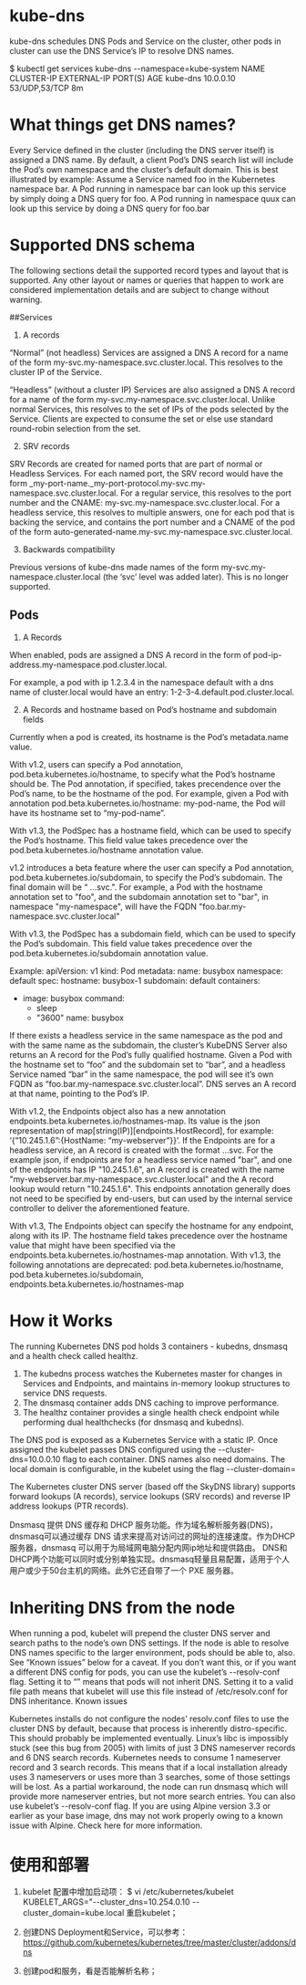 # kube-dns

kube-dns schedules DNS Pods and Service on the cluster, other pods in cluster can use the DNS Service’s IP to resolve DNS names.

$ kubectl get services kube-dns --namespace=kube-system
NAME       CLUSTER-IP   EXTERNAL-IP   PORT(S)         AGE
kube-dns   10.0.0.10    <none>        53/UDP,53/TCP   8m

# What things get DNS names?

Every Service defined in the cluster (including the DNS server itself) is assigned a DNS name. By default, a client Pod’s DNS search list will include the Pod’s own namespace 
and the cluster’s default domain. This is best illustrated by example:
Assume a Service named foo in the Kubernetes namespace bar. A Pod running in namespace bar can look up this service by simply doing a DNS query for foo. A Pod running in namespace quux can look up this service by doing a DNS query for foo.bar

# Supported DNS schema

The following sections detail the supported record types and layout that is supported. Any other layout or names or queries that happen to work are considered implementation details and are subject to change without warning.

##Services

1. A records

“Normal” (not headless) Services are assigned a DNS A record for a name of the form my-svc.my-namespace.svc.cluster.local. This resolves to the cluster IP of the Service.

“Headless” (without a cluster IP) Services are also assigned a DNS A record for a name of the form my-svc.my-namespace.svc.cluster.local. Unlike normal Services, this resolves to the set of IPs of the pods selected by the Service. 
Clients are expected to consume the set or else use standard round-robin selection from the set.

2. SRV records

SRV Records are created for named ports that are part of normal or Headless Services. For each named port, the SRV record would have the form _my-port-name._my-port-protocol.my-svc.my-namespace.svc.cluster.local. For a regular service, this resolves to the port number and the CNAME: my-svc.my-namespace.svc.cluster.local. For a headless service, this resolves to multiple answers, one for each pod that is backing the service, and contains the port number and a CNAME of the pod of the form auto-generated-name.my-svc.my-namespace.svc.cluster.local.

3. Backwards compatibility

Previous versions of kube-dns made names of the form my-svc.my-namespace.cluster.local (the ‘svc’ level was added later). This is no longer supported.

## Pods

1. A Records

When enabled, pods are assigned a DNS A record in the form of pod-ip-address.my-namespace.pod.cluster.local.

For example, a pod with ip 1.2.3.4 in the namespace default with a dns name of cluster.local would have an entry: 1-2-3-4.default.pod.cluster.local.

2. A Records and hostname based on Pod’s hostname and subdomain fields

Currently when a pod is created, its hostname is the Pod’s metadata.name value.

With v1.2, users can specify a Pod annotation, pod.beta.kubernetes.io/hostname, to specify what the Pod’s hostname should be. The Pod annotation, if specified, takes precendence over the Pod’s name, to be the hostname of the pod. 
For example, given a Pod with annotation pod.beta.kubernetes.io/hostname: my-pod-name, the Pod will have its hostname set to “my-pod-name”.

With v1.3, the PodSpec has a hostname field, which can be used to specify the Pod’s hostname. This field value takes precedence over the pod.beta.kubernetes.io/hostname annotation value.

v1.2 introduces a beta feature where the user can specify a Pod annotation, pod.beta.kubernetes.io/subdomain, to specify the Pod’s subdomain. The final domain will be “ ...svc.". 
For example, a Pod with the hostname annotation set to "foo", and the subdomain annotation set to "bar", in namespace "my-namespace", will have the FQDN "foo.bar.my-namespace.svc.cluster.local"

With v1.3, the PodSpec has a subdomain field, which can be used to specify the Pod’s subdomain. This field value takes precedence over the pod.beta.kubernetes.io/subdomain annotation value.

Example:
apiVersion: v1
kind: Pod
metadata:
  name: busybox
  namespace: default
spec:
  hostname: busybox-1
  subdomain: default
  containers:
  - image: busybox
    command:
      - sleep
      - "3600"
    name: busybox

If there exists a headless service in the same namespace as the pod and with the same name as the subdomain, the cluster’s KubeDNS Server also returns an A record for the Pod’s fully qualified hostname. Given a Pod with the hostname set to “foo” and the subdomain set to “bar”, and a headless Service named “bar” in the same namespace, the pod will see it’s own FQDN as “foo.bar.my-namespace.svc.cluster.local”. DNS serves an A record at that name, pointing to the Pod’s IP.

With v1.2, the Endpoints object also has a new annotation endpoints.beta.kubernetes.io/hostnames-map. Its value is the json representation of map[string(IP)][endpoints.HostRecord], for example: ‘{“10.245.1.6”:{HostName: “my-webserver”}}’. If the Endpoints are for a headless service, an A record is created with the format ...svc. For the example json, if endpoints are for a headless service named "bar", and one of the endpoints has IP "10.245.1.6", an A record is created with the name "my-webserver.bar.my-namespace.svc.cluster.local" and the A record lookup would return "10.245.1.6". This endpoints annotation generally does not need to be specified by end-users, but can used by the internal service controller to deliver the aforementioned feature.

With v1.3, The Endpoints object can specify the hostname for any endpoint, along with its IP. The hostname field takes precedence over the hostname value that might have been specified via the endpoints.beta.kubernetes.io/hostnames-map annotation.
With v1.3, the following annotations are deprecated: pod.beta.kubernetes.io/hostname, pod.beta.kubernetes.io/subdomain, endpoints.beta.kubernetes.io/hostnames-map

# How it Works

The running Kubernetes DNS pod holds 3 containers - kubedns, dnsmasq and a health check called healthz. 

1. The kubedns process watches the Kubernetes master for changes in Services and Endpoints, and maintains in-memory lookup structures to service DNS requests. 
2. The dnsmasq container adds DNS caching to improve performance. 
3. The healthz container provides a single health check endpoint while performing dual healthchecks (for dnsmasq and kubedns).

The DNS pod is exposed as a Kubernetes Service with a static IP. Once assigned the kubelet passes DNS configured using the --cluster-dns=10.0.0.10 flag to each container.
DNS names also need domains. The local domain is configurable, in the kubelet using the flag --cluster-domain=<default local domain>

The Kubernetes cluster DNS server (based off the SkyDNS library) supports forward lookups (A records), service lookups (SRV records) and reverse IP address lookups (PTR records).

Dnsmasq 提供 DNS 缓存和 DHCP 服务功能。作为域名解析服务器(DNS)，dnsmasq可以通过缓存 DNS 请求来提高对访问过的网址的连接速度。作为DHCP 服务器，dnsmasq 可以用于为局域网电脑分配内网ip地址和提供路由。
DNS和DHCP两个功能可以同时或分别单独实现。dnsmasq轻量且易配置，适用于个人用户或少于50台主机的网络。此外它还自带了一个 PXE 服务器。


# Inheriting DNS from the node

When running a pod, kubelet will prepend the cluster DNS server and search paths to the node’s own DNS settings. If the node is able to resolve DNS names specific to the larger environment, pods should be able to, also. See “Known issues” below for a caveat.
If you don’t want this, or if you want a different DNS config for pods, you can use the kubelet’s --resolv-conf flag. Setting it to “” means that pods will not inherit DNS. Setting it to a valid file path means that kubelet will use this file instead of /etc/resolv.conf for DNS inheritance.
Known issues

Kubernetes installs do not configure the nodes’ resolv.conf files to use the cluster DNS by default, because that process is inherently distro-specific. This should probably be implemented eventually.
Linux’s libc is impossibly stuck (see this bug from 2005) with limits of just 3 DNS nameserver records and 6 DNS search records. Kubernetes needs to consume 1 nameserver record and 3 search records. This means that if a local installation already uses 3 nameservers or uses more than 3 searches, some of those settings will be lost. As a partial workaround, the node can run dnsmasq which will provide more nameserver entries, but not more search entries. You can also use kubelet’s --resolv-conf flag.
If you are using Alpine version 3.3 or earlier as your base image, dns may not work properly owing to a known issue with Alpine. Check here for more information.

# 使用和部署

1. kubelet 配置中增加启动项：
$ vi /etc/kubernetes/kubelet
KUBELET_ARGS="--cluster_dns=10.254.0.10 --cluster_domain=kube.local
重启kubelet；

2. 创建DNS Deployment和Service，可以参考：https://github.com/kubernetes/kubernetes/tree/master/cluster/addons/dns

3. 创建pod和服务，看是否能解析名称；